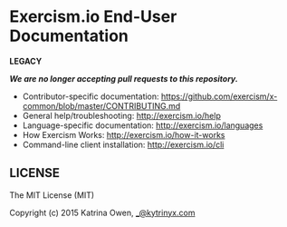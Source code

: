 # Exercism.io End-User Documentation

**LEGACY**

**_We are no longer accepting pull requests to this repository._**

- Contributor-specific documentation: https://github.com/exercism/x-common/blob/master/CONTRIBUTING.md
- General help/troubleshooting: http://exercism.io/help
- Language-specific documentation: http://exercism.io/languages
- How Exercism Works: http://exercism.io/how-it-works
- Command-line client installation: http://exercism.io/cli

## LICENSE

The MIT License (MIT)

Copyright (c) 2015 Katrina Owen, _@kytrinyx.com
